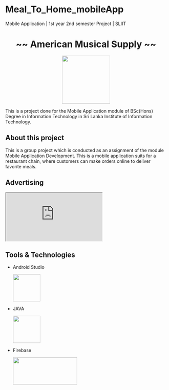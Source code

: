 # Meal_To_Home_mobileApp
Mobile Application | 1st year 2nd semester Project | SLIIT


<h1 align="center">~~ American Musical Supply ~~</h1>

<p align="center">
 
  <img src="https://user-images.githubusercontent.com/88779731/145366578-f024b7ab-00b3-49e1-a4cc-62a0883a8ad8.jpg" width="150" height="150"/>
</p>
<p>

  
  This is a project done for the Mobile Application module of BSc(Hons) Degree in Information Technology in Sri Lanka Institute of Information Technology.
  
  </p>
  
  <h2>About this project</h2>
  This is a group project which is conducted as an assignment of the module Mobile Application Development. This is a mobile application suits for a restaurant chain, where customers can make orders online to deliver favorite meals.
  
  
  <h2>Advertising</h2>
  <iframe controls autoplay
  src="https://youtu.be/Ycgmel8ApsA">
  </iframe>
  
  
  <h2>Tools & Technologies</h2>
  
  - Android Studio
   
      <img src="https://1.bp.blogspot.com/-LgTa-xDiknI/X4EflN56boI/AAAAAAAAPuk/24YyKnqiGkwRS9-_9suPKkfsAwO4wHYEgCLcBGAsYHQ/s0/image9.png" width="85" height="85"/>
  
    
  - JAVA
   
     <img src="https://images.vexels.com/media/users/3/166401/isolated/lists/b82aa7ac3f736dd78570dd3fa3fa9e24-java-programming-language-icon.png"  width="85" height="85"/>
    
    
  - Firebase
   
     <img src="https://miro.medium.com/max/800/0*CPTNvq87xG-sUGdx.png"  width="200" height="85"/>
  
  

  
    



